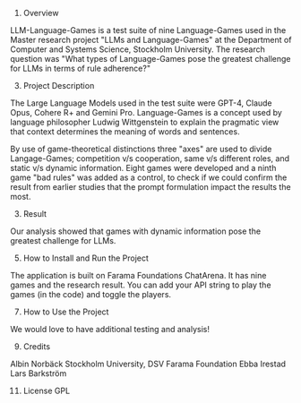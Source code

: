 1. Overview

   
LLM-Language-Games is a test suite of nine Language-Games used in the Master research project
"LLMs and Language-Games" at the Department of Computer and Systems Science, Stockholm University.
The research question was "What types of Language-Games pose the greatest challenge
for LLMs in terms of rule adherence?"

3. Project Description


The Large Language Models used in the test suite were GPT-4, Claude Opus, Cohere R+ and Gemini Pro.
Language-Games is a concept used by language philosopher Ludwig Wittgenstein to explain the pragmatic
view that context determines the meaning of words and sentences.

By use of game-theoretical distinctions three "axes" are used to divide Langage-Games;
competition v/s cooperation, same v/s different roles, and static v/s dynamic information. 
Eight games were developed and a ninth game "bad rules" was added as a control, to check
if we could confirm the result from earlier studies that the prompt formulation
impact the results the most.

3. Result


Our analysis showed that games with dynamic information pose the greatest challenge for LLMs.

5. How to Install and Run the Project


The application is built on Farama Foundations ChatArena. It has nine games and the research result.
You can add your API string to play the games (in the code) and toggle the players.

7. How to Use the Project


We would love to have additional testing and analysis!

9. Credits


Albin Norbäck
Stockholm University, DSV
Farama Foundation
Ebba Irestad
Lars Barkström

11. License
GPL
